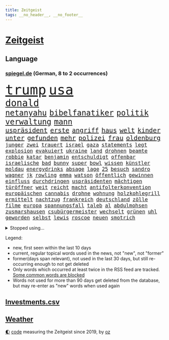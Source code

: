 ```yaml
---
title: Zeitgeist
tags: __no_header__, __no_footer__
---
```


# [Zeitgeist](https://oliz.io/zeitgeist/)

## Language

<h3><a href="https://www.spiegel.de" target="_blank">spiegel.de</a> (German, 8 to 2 occurrences)</h3>
<p style="font-family:monospace">
<span style="font-size:32pt"><a href="news_links.html#trump" class="current">trump</a></span>
<span style="font-size:32pt"><a href="news_links.html#usa" class="current">usa</a></span>
<br>
<span style="font-size:22pt"><a href="news_links.html#donald" class="current">donald</a></span>
<br>
<span style="font-size:18pt"><a href="news_links.html#netanyahu" class="current">netanyahu</a></span>
<span style="font-size:18pt"><a href="news_links.html#bibelfanatiker" class="new">bibelfanatiker</a></span>
<span style="font-size:18pt"><a href="news_links.html#politik" class="current">politik</a></span>
<span style="font-size:18pt"><a href="news_links.html#verwaltung" class="current">verwaltung</a></span>
<span style="font-size:18pt"><a href="news_links.html#mann" class="current">mann</a></span>
<br>
<span style="font-size:15pt"><a href="news_links.html#uspräsident" class="current">uspräsident</a></span>
<span style="font-size:15pt"><a href="news_links.html#erste" class="current">erste</a></span>
<span style="font-size:15pt"><a href="news_links.html#angriff" class="current">angriff</a></span>
<span style="font-size:15pt"><a href="news_links.html#haus" class="current">haus</a></span>
<span style="font-size:15pt"><a href="news_links.html#welt" class="current">welt</a></span>
<span style="font-size:15pt"><a href="news_links.html#kinder" class="current">kinder</a></span>
<span style="font-size:15pt"><a href="news_links.html#unter" class="current">unter</a></span>
<span style="font-size:15pt"><a href="news_links.html#gefunden" class="current">gefunden</a></span>
<span style="font-size:15pt"><a href="news_links.html#mehr" class="current">mehr</a></span>
<span style="font-size:15pt"><a href="news_links.html#polizei" class="current">polizei</a></span>
<span style="font-size:15pt"><a href="news_links.html#frau" class="current">frau</a></span>
<span style="font-size:15pt"><a href="news_links.html#oldenburg" class="current">oldenburg</a></span>
<br>
<span style="font-size:12pt"><a href="news_links.html#junger" class="current">junger</a></span>
<span style="font-size:12pt"><a href="news_links.html#zwei" class="current">zwei</a></span>
<span style="font-size:12pt"><a href="news_links.html#trauert" class="current">trauert</a></span>
<span style="font-size:12pt"><a href="news_links.html#israel" class="current">israel</a></span>
<span style="font-size:12pt"><a href="news_links.html#gaza" class="current">gaza</a></span>
<span style="font-size:12pt"><a href="news_links.html#statements" class="current">statements</a></span>
<span style="font-size:12pt"><a href="news_links.html#legt" class="current">legt</a></span>
<span style="font-size:12pt"><a href="news_links.html#explosion" class="current">explosion</a></span>
<span style="font-size:12pt"><a href="news_links.html#evakuiert" class="current">evakuiert</a></span>
<span style="font-size:12pt"><a href="news_links.html#ukraine" class="current">ukraine</a></span>
<span style="font-size:12pt"><a href="news_links.html#land" class="current">land</a></span>
<span style="font-size:12pt"><a href="news_links.html#drohnen" class="current">drohnen</a></span>
<span style="font-size:12pt"><a href="news_links.html#beamte" class="current">beamte</a></span>
<span style="font-size:12pt"><a href="news_links.html#robbie" class="current">robbie</a></span>
<span style="font-size:12pt"><a href="news_links.html#katar" class="current">katar</a></span>
<span style="font-size:12pt"><a href="news_links.html#benjamin" class="current">benjamin</a></span>
<span style="font-size:12pt"><a href="news_links.html#entschuldigt" class="current">entschuldigt</a></span>
<span style="font-size:12pt"><a href="news_links.html#offenbar" class="current">offenbar</a></span>
<span style="font-size:12pt"><a href="news_links.html#israelische" class="current">israelische</a></span>
<span style="font-size:12pt"><a href="news_links.html#bad" class="current">bad</a></span>
<span style="font-size:12pt"><a href="news_links.html#bunny" class="current">bunny</a></span>
<span style="font-size:12pt"><a href="news_links.html#super" class="current">super</a></span>
<span style="font-size:12pt"><a href="news_links.html#bowl" class="current">bowl</a></span>
<span style="font-size:12pt"><a href="news_links.html#wissen" class="current">wissen</a></span>
<span style="font-size:12pt"><a href="news_links.html#künstler" class="current">künstler</a></span>
<span style="font-size:12pt"><a href="news_links.html#moldau" class="new">moldau</a></span>
<span style="font-size:12pt"><a href="news_links.html#energydrinks" class="new">energydrinks</a></span>
<span style="font-size:12pt"><a href="news_links.html#absage" class="current">absage</a></span>
<span style="font-size:12pt"><a href="news_links.html#lage" class="current">lage</a></span>
<span style="font-size:12pt"><a href="news_links.html#25" class="current">25</a></span>
<span style="font-size:12pt"><a href="news_links.html#besuch" class="current">besuch</a></span>
<span style="font-size:12pt"><a href="news_links.html#sandro" class="current">sandro</a></span>
<span style="font-size:12pt"><a href="news_links.html#wagner" class="current">wagner</a></span>
<span style="font-size:12pt"><a href="news_links.html#jk" class="current">jk</a></span>
<span style="font-size:12pt"><a href="news_links.html#rowling" class="current">rowling</a></span>
<span style="font-size:12pt"><a href="news_links.html#emma" class="current">emma</a></span>
<span style="font-size:12pt"><a href="news_links.html#watson" class="new">watson</a></span>
<span style="font-size:12pt"><a href="news_links.html#öffentlich" class="current">öffentlich</a></span>
<span style="font-size:12pt"><a href="news_links.html#gewinnen" class="current">gewinnen</a></span>
<span style="font-size:12pt"><a href="news_links.html#einfluss" class="current">einfluss</a></span>
<span style="font-size:12pt"><a href="news_links.html#durchdringen" class="current">durchdringen</a></span>
<span style="font-size:12pt"><a href="news_links.html#uspräsidenten" class="current">uspräsidenten</a></span>
<span style="font-size:12pt"><a href="news_links.html#mächtigen" class="new">mächtigen</a></span>
<span style="font-size:12pt"><a href="news_links.html#türöffner" class="new">türöffner</a></span>
<span style="font-size:12pt"><a href="news_links.html#weit" class="current">weit</a></span>
<span style="font-size:12pt"><a href="news_links.html#reicht" class="current">reicht</a></span>
<span style="font-size:12pt"><a href="news_links.html#macht" class="current">macht</a></span>
<span style="font-size:12pt"><a href="news_links.html#antifolterkonvention" class="current">antifolterkonvention</a></span>
<span style="font-size:12pt"><a href="news_links.html#europäischen" class="current">europäischen</a></span>
<span style="font-size:12pt"><a href="news_links.html#cannabis" class="current">cannabis</a></span>
<span style="font-size:12pt"><a href="news_links.html#drohne" class="current">drohne</a></span>
<span style="font-size:12pt"><a href="news_links.html#wohnung" class="current">wohnung</a></span>
<span style="font-size:12pt"><a href="news_links.html#holzkohlegrill" class="new">holzkohlegrill</a></span>
<span style="font-size:12pt"><a href="news_links.html#ermittelt" class="current">ermittelt</a></span>
<span style="font-size:12pt"><a href="news_links.html#nachtzug" class="current">nachtzug</a></span>
<span style="font-size:12pt"><a href="news_links.html#frankreich" class="current">frankreich</a></span>
<span style="font-size:12pt"><a href="news_links.html#deutschland" class="current">deutschland</a></span>
<span style="font-size:12pt"><a href="news_links.html#zölle" class="current">zölle</a></span>
<span style="font-size:12pt"><a href="news_links.html#filme" class="current">filme</a></span>
<span style="font-size:12pt"><a href="news_links.html#europa" class="current">europa</a></span>
<span style="font-size:12pt"><a href="news_links.html#spannungsfall" class="new">spannungsfall</a></span>
<span style="font-size:12pt"><a href="news_links.html#taleb" class="current">taleb</a></span>
<span style="font-size:12pt"><a href="news_links.html#al" class="current">al</a></span>
<span style="font-size:12pt"><a href="news_links.html#abdulmohsen" class="current">abdulmohsen</a></span>
<span style="font-size:12pt"><a href="news_links.html#zusmarshausen" class="new">zusmarshausen</a></span>
<span style="font-size:12pt"><a href="news_links.html#csubürgermeister" class="new">csubürgermeister</a></span>
<span style="font-size:12pt"><a href="news_links.html#wechselt" class="current">wechselt</a></span>
<span style="font-size:12pt"><a href="news_links.html#grünen" class="current">grünen</a></span>
<span style="font-size:12pt"><a href="news_links.html#uhl" class="new">uhl</a></span>
<span style="font-size:12pt"><a href="news_links.html#geworden" class="current">geworden</a></span>
<span style="font-size:12pt"><a href="news_links.html#selbst" class="current">selbst</a></span>
<span style="font-size:12pt"><a href="news_links.html#lewis" class="current">lewis</a></span>
<span style="font-size:12pt"><a href="news_links.html#roscoe" class="new">roscoe</a></span>
<span style="font-size:12pt"><a href="news_links.html#neuen" class="current">neuen</a></span>
<span style="font-size:12pt"><a href="news_links.html#smotrich" class="current">smotrich</a></span>
</p>
<details>
<summary>Stopped using...</summary>
<p class="former" style="font-size:12pt">
dresden(1803) humanitäre(1803) diskutieren(1802) ehemann(1802) unternehmer(1801) überwinden(1801) versprechen(1800) fort(1799) maria(1799) erwägt(1798) fielen(1798) hintergrund(1798) binnen(1797) bochum(1797) reihe(1797) texas(1797) warentest(1797) worte(1797) eingesetzt(1796) geheimnis(1796) halben(1796) klubs(1796) positiv(1796) stoßen(1796) zuschauer(1796) christoph(1795) geburt(1795) messer(1795) verfügung(1795) kritisierte(1794) langer(1794) mahnt(1794) nahmen(1794) pandemie(1794) schalke(1794) sonne(1794) vertreter(1794) gebrochen(1793) schwarze(1793) 04(1792) berlins(1792) stößt(1792) woher(1792) bayerischen(1791) märz(1791) warf(1791) weder(1791) körperverletzung(1790) produzieren(1790) regen(1790) torhüter(1790) 50000(1789) dramatisch(1789) punkten(1789) tatverdächtigen(1789) auftrag(1788) kochen(1788) schwierigkeiten(1788) vermeiden(1788) radikale(1787) wochenlang(1787) deals(1785) i(1785) verbände(1785) appell(1784) juni(1784) glücklich(1783) herr(1782) gesetze(1781) halb(1779) spanische(1778) letztes(1775) gehörte(1772) kontakt(1772) vorwürfen(1772) auseinandersetzung(1770) schießen(1769) bestmarke(1768) handy(1767) gewarnt(1758) verdoppelt(1748) teuren(1744) sachen(1722) leiter(1718) geehrt(1601) jahresende(1558) zentralbank(1547) sammelt(1544) seither(1543) bundesanwaltschaft(1527) zugestimmt(1514) erfolgreichste(1502) weibliche(1497) immobilien(1469) ampelkoalition(1454) hierzulande(1443) zentralen(1423) volksverhetzung(1414) beliebt(1405) temperaturen(1371) natürlich(1369) geheimdienst(1366) öffentlichrechtlichen(1361) aufgestellt(1355) hauptbahnhof(1337) königsklasse(1260) fox(1250) prominenten(1219) suchte(1213) viral(1211) budapest(1207) grünenpolitikerin(1206) japanische(1205) konkurrenten(1198) youtube(1188) nationale(1186) justizminister(1183) osnabrück(1181) erlegen(1159) chinesen(1152) vizekanzler(1125) ereignet(1097) tel(1090) einsamkeit(1081) aviv(1079) eingriff(1078) zweifeln(1069) großeinsatz(1065) alice(1055) mitarbeitern(1047) ig(1027) game(1014) hauses(1005) muster(1000) dritter(997) opfers(997) perfekten(992) zehnte(989) emotionale(978) passanten(977) 5000(956) baden(955) bürokratie(953) verschleppt(950) weimar(949) dfbpokal(940) fließen(915) tragischen(914) umsetzen(903) italiener(888) durchgesetzt(873) forscherin(869) parteitag(861) höchststand(858) vierten(854) sandra(829) entscheidende(796) häfen(778) lagen(777) schönste(774) geprüft(761) seltener(761) drehte(750) hymne(725) karte(725) fußballfans(723) getöteter(721) berüchtigte(720) rolf(718) management(711) einander(710) demos(704) begründet(695) überraschende(687) club(674) stellten(665) sprecherin(664) jacob(654) ryan(649) golden(644) 18jährige(643) leise(640) stoffe(638) japanischen(637) simon(635) behandlung(621) bill(614) abgefeuert(613) erziehung(611) schumacher(611) normalerweise(607) sendet(607) rast(605) niemals(604) gesundheitszustand(600) meister(584) konzept(583) fahndet(579) inakzeptabel(576) macher(576) verbringen(576) geschichten(571) häusern(571) falscher(570) kehl(567) befragt(566) magnus(565) regimes(564) schätzt(564) glimpflich(563) rechtslage(557) usmedien(553) märkte(548) persönlichkeit(547) angeschlagene(543) bodo(541) hessischen(541) geringer(538) vizepräsident(538) ersatz(535) laufende(534) carlsen(532) heimatland(524) unzulässig(513) relativ(508) handwerk(507) autobranche(504) bereut(504) düstere(498) laufender(493) hitlers(488) kugeln(486) vergnügen(486) spielerinnen(483) vorteile(474) bilden(473) breiten(472) entwirft(469) beißt(465) crash(465) dresdner(464) kollegin(463) zelebriert(461) umgebung(458) rekordsumme(457) seltenen(452) axel(450) gebissen(447) häusliche(444) weidel(438) peinlich(436) menschlichen(435) abriss(431) spacex(426) auftritten(425) zugunsten(420) geschah(418) samsung(417) altern(414) grafiken(413) behauptete(412) zukommt(406) lächerlich(403) weiblichen(403) metropolen(401) schau(401) bond(400) leichenfund(400) widerspruch(400) kursk(392) reichlich(392) entlassungen(390) versprach(389) erstattet(384) arbeitsplätze(383) waffenhilfe(381) amtes(380) zugriff(377) allgemeine(375) gebiets(375) witze(374) zurecht(374) gegenden(369) müde(369) dc(368) verhinderte(368) krebserkrankung(365) südfrankreich(365) handyverbot(361) zuständig(360) getötete(359) hugo(359) lebensmittelpreise(354) fassen(352) gescheiterten(352) pelicot(350) blume(346) begrüßt(345) marcel(345) springer(345) verteidigungsausgaben(341) gewaltdelikten(340) first(339) 19jährige(338) vögel(338) geladen(337) prangert(337) inhalten(334) mächtigsten(333) t(332) ersetzen(330) büros(329) ansichten(328) erkrankten(324) fortan(324) handelsstreit(324) studenten(324) kategorie(323) downsyndrom(322) strafzöllen(320) 40jährigen(313) fsv(309) joseph(304) tankstelle(301) bundestagspräsidentin(300) kultur(300) afdchefin(299) verstanden(299) 92(297) empfangen(296) mobile(296) jahrzehntelang(294) meghan(292) rüstung(292) repräsentantenhaus(290) brasilianer(287) herrmann(286) niederlagen(285) einsatzes(284) lobbyisten(282) oscarpreisträger(280) recherche(280) anhören(279) serena(279) zugeständnisse(279) argument(275) rechtsstaat(274) models(271) medizinstudium(270) streng(270) tränengas(270) 170(269) amtskollegen(267) beschwert(266) rekordzeit(266) filmte(265) rekorde(265) begeht(262) rebellen(262) sanierung(258) geruch(252) kriegt(251) angestiegen(250) füllen(250) versehentlich(250) getränke(249) täters(248) gewicht(247) adler(242) exminister(242) solaranlagen(242) freier(241) sauerland(241) behauptung(240) stoff(240) weltlage(239) abhängigkeit(237) messerangreifer(237) personenschutz(237) abzuwenden(236) zahlte(236) vietnam(235) ähnlich(235) ausländer(233) militärausgaben(233) drohnenangriffe(232) handschlag(232) kinderinterview(231) klimaneutral(231) sauer(231) häuslicher(229) ältester(228) farbe(227) problematisch(225) zugegeben(224) kümmert(223) medwedew(223) chile(222) gewitter(221) travis(220) messerattacke(218) starship(217) hunger(216) offizielles(216) 19jähriger(215) heilen(215) angehalten(214) sicherheitsrat(214) erfreut(211) jahrestag(210) zugunglück(210) überprüfung(210) entwendet(209) furore(209) organisieren(208) riesiges(208) definieren(207) schärfe(206) hannah(205) ussondergesandte(205) 60jährige(204) jerome(204) angemessen(202) trumpzölle(202) out(201) ramelow(201) brandstiftung(200) durften(200) lagern(200) zollstreit(200) sicherheitskonferenz(199) töchter(199) fördert(198) obst(198) überfälle(198) 70000(197) bezahlte(197) nationalen(196) strikt(196) vermehrt(196) ausgeht(195) beschießt(195) uszöllen(195) 21jähriger(192) dramatischer(192) entsendung(192) entwickelten(192) katastrophale(192) regierungen(192) schöpfen(192) verblüffend(192) wars(192) sozialer(191) streamer(190) anbieten(189) quadrat(189) riad(189) absolvieren(188) pflanzen(188) usrapper(188) 26jährigen(187) 64(187) strukturen(187) uganda(187) spektakulär(186) neukölln(185) umwelthilfe(185) venus(185) helfern(184) senkung(183) gebunden(182) momenten(182) fragwürdige(181) côte(180) d’azur(180) kaution(180) warmen(180) friedens(179) abschalten(178) lorenz(178) narren(178) beobachter(177) rückhalt(177) schwarzroten(177) attraktiv(176) vermieden(176) meistens(174) technologien(172) hakenkreuz(171) hinten(171) erfolgreiches(170) glamour(170) zweijährige(169) fauxpas(168) vorliegt(168) zelte(168) aufmerksam(167) gerichtlich(167) zehnten(167) gästen(166) selenskyjs(166) south(166) mumbai(165) wilhelm(165) bewaffnet(164) klöckner(164) 34jähriger(163) angriffskriegs(162) betrugs(162) festhalten(162) schossen(162) angepasst(161) festivals(161) fortschritt(161) livestreams(160) woke(160) fahndung(158) letztlich(158) israeli(157) nukleare(157) wartete(157) fernseher(156) streeck(156) einzudämmen(155) löscht(155) sensiblen(155) islam(154) sichere(154) spiegelmitarbeiterin(154) abzusehen(152) beider(152) inspiration(152) säugling(152) minnesota(151) nötigen(151) siedlungen(151) faber(150) erreichbar(149) kommissionspräsidentin(149) menschheit(149) spitzenkandidat(149) versöhnliche(148) darja(147) funktionen(147) hungersnot(147) milliardärs(147) modernisierung(147) parade(147) quelle(147) staatsfernsehen(147) eingesetzte(146) lava(146) mahnte(145) verteidigungspolitiker(145) heinz(143) interpretation(143) nachgefragt(143) sportgymnastik(143) unternehmerin(143) beeinflusst(141) kostüme(141) ausgerückt(140) formulierungen(140) isst(140) laufe(140) ghada(139) kinofilm(139) kzgedenkstätte(138) leichtes(137) würzburg(137) bodensee(136) expremier(136) nützliche(136) organisierten(136) gemein(135) tschechische(135) argentinischen(134) bezweifelt(134) hilfslieferungen(134) garcía(133) strafrechtlich(133) tottenham(133) vorrang(133) ábrego(133) diskriminierung(131) gebaute(131) christ(130) eröffnen(130) fotograf(130) erschweren(129) explodierte(129) freiwilligkeit(129) mehrfamilienhauses(129) sohnes(129) sumpf(129) gekapert(128) nahrung(128) staatschefs(128) volker(128) haftbefehle(127) hotspur(127) ebike(126) riechen(126) lindern(125) dienstwaffe(124) missfallen(124) 68(123) angestoßen(123) meldeten(123) weltgeschehen(123) einsätzen(122) gesundheitsschäden(122) überfahren(122) virginia(121) chatapp(120) holten(120) 112(119) absagen(119) bewerben(119) geheimtreffen(119) hawaii(119) religiösen(118) verstorbene(118) ausgehungert(117) blätter(117) francisco(117) feueralarm(116) kannte(116) sonnenschein(116) verlag(116) angebracht(115) besuchern(115) nacken(115) oasis(115) randale(115) unterschrieben(115) verpassten(115) zurückgetreten(115) 18jährigen(114) gefallene(114) ohio(114) schockmoment(114) einzigartigen(112) anrücken(111) blauen(111) clip(111) getragen(111) klares(111) wiesbaden(111) bohlen(110) gerecht(110) verfassungsschutzes(110) ausüben(109) billionen(109) maschinenbauer(109) motivation(109) geschildert(108) konzentrieren(108) wohnkosten(108) aufgewachsen(107) spart(107) trotzen(107) undercover(107) geschenkt(106) schwelt(106) sexuellem(105) till(105) erbrechen(104) hausbesitzer(103) intensiviert(103) ocean(103) kambodscha(102) mehrfamilienhaus(102) trumpfans(102) bundeskriminalamt(101) kandidatin(101) ablösen(100) durchschnitt(100) gipfeltreffen(100) melania(100) vermutung(100) wachsender(100) antisemitisch(99) geldgeber(99) follower(98) gallagher(98) kaliforniens(98) anthropic(97) brandbrief(97) dopingspiele(97) gazaoffensive(97) verstößt(97) vorzeitige(97) zeitschrift(97) spezialisten(96) einzustellen(95) stereotype(95) stufe(95) wiederentdeckt(95) würdigte(95) zollabkommen(95) überstanden(95) dortmunder(94) photovoltaik(94) verbringt(94) örtliche(94) afrikanische(93) auschwitz(93) finnischen(93) aufschlagen(92) auszeit(92) lebenswerk(92) coldplay(91) deutschem(91) drogenbeauftragter(91) wgzimmerpreise(91) wohnviertel(91) zweistaatenlösung(91) überschlagen(91) booten(90) fragezeichen(90) kampfkandidatur(90) kitaplätze(90) mitarbeitende(90) ninja(90) rasantes(90) beanspruchen(89) behinderung(89) cops(89) dörfer(89) linienbus(89) mascha(89) maul(89) präsidentenamt(89) schilinski(89) spitzenkandidaten(89) bergsteigerin(88) leitung(88) ohr(88) schriftlich(88) schwung(88) stacheln(88) torjäger(88) alkurd(87) anordnung(87) elfjähriger(87) errichtet(87) kleindienst(87) lizenz(87) objekten(87) rechtskonservative(87) anmelden(86) falschaussage(86) fleischfressende(86) untersuchungsausschuss(86) abenteuer(85) dome(85) drogenboss(85) ernähren(85) hoteliers(85) 17000(84) beschädigte(84) bienen(84) rauchwolken(84) rauskommt(84) unverständnis(84) überlebenstipps(84) 40jähriger(83) austauschschüler(83) burnout(83) erfolgen(83) europameisterschaft(83) exportnation(83) gewisse(83) kpop(83) lehrkräftemangel(83) me(83) nowitzki(83) bellinghams(82) jobe(82) nachbar(82) ohren(82) sbu(82) vertrauensverlust(82) bandenkriminalität(81) bildungssenatorin(81) essstörungen(81) familienurlaub(81) fkk(81) masken(80) morde(80) operiert(80) ausgewiesen(79) beleidigung(79) gesundheitsrisiken(79) maja(79) oberverwaltungsgericht(79) potterserie(79) bezirk(78) geldpolitik(78) ram(78) schilderte(78) brooks(77) demoliert(77) leistungssport(77) varfolomeev(77) vaude(77) darauffolgende(76) kernkraftwerk(76) raumschiff(76) rentnerinnen(76) rhythmischen(76) argumente(75) carmen(75) rowlings(75) zerstörungen(75) grünenspitze(74) ausdruck(73) entriss(73) formel1saison(73) minneapolis(73) uspolitiker(73) zweitgrößte(73) abgeführt(72) einwohnern(72) euvertretung(72) everglades(72) joker(72) spätes(72) aliens(71) atomanlagen(71) hinterbliebenen(71) kopftuch(71) lohnfortzahlung(71) suggerieren(71) administration(70) eigentlichen(70) fußballtransfers(70) potter(70) süßen(70) arbeitswelt(69) comebacks(69) freundlich(69) germany’s(69) medizinstudierende(69) next(69) pixarfilm(69) riesenrakete(69) topmodel(69) verwöhnt(69) abstürzte(68) einklagen(68) erzwingen(68) fränkischem(68) geheimdienstes(68) heißem(68) jüngst(68) liefen(68) maskenaffäre(68) websites(68) geldanlage(67) mittels(67) raducanu(67) schlimmsten(67) vulkans(67) ansprechen(66) anstehende(66) betrieben(66) danny(66) folgenlos(66) kifft(66) krankenschwester(66) kunststoff(66) postete(66) sinnbildlich(66) verwenden(66) vorwurfs(66) wäsche(66) angekündigte(65) besaß(65) kündigungen(65) schulverweis(65) anstehenden(64) atomanlage(64) coronamasken(64) foodwatch(64) katapultieren(64) liebsten(64) medizinische(64) meerenge(64) mexikanischer(64) verbraucherorganisation(64) vorsaison(64) zitiert(64) aussagt(63) plastikflaschen(63) 16000(62) bauindustrie(62) duolingo(62) fotografieren(62) greenwashing(62) joggen(62) mitleid(62) tipp(62) abrupte(61) dm(61) eingestiegen(61) hirn(61) polizistinnen(61) rampenlicht(61) usangriffe(61) drogenhotspot(60) hongkonger(60) reiners(60) sofern(60) staatshilfen(60) utopia(60) einsicht(59) mittelfranken(59) shinawatra(59) spdbauministerin(59) verbote(59) förderschulen(58) griechische(58) grundlegende(58) usschauspielerin(58) aufgelegt(57) hungernde(57) luxushotels(57) sicherheitslücke(57) ultramoderne(57) wuchermieten(57) auftaktmatch(56) auszuüben(56) bloom(56) bundesligasaison(56) entlastet(56) fraktionsklausur(56) instanzen(56) klausur(56) orlando(56) regelungen(56) sanieren(56) schäbig(56) zusammenhalt(56) übergewichtige(56) furcht(55) haushalten(55) kelce(55) krefeld(55) parfüm(55) ross(55) schmeckt(55) schuldspruch(55) streamingplattform(55) zugesagte(55) aufrüsten(54) berghütten(54) düster(54) hütten(54) truppenbesuch(54) verlobung(54) warnten(54) alcatraz(53) begrenzt(53) bierkonsum(53) detonationen(53) jay(53) niedrigen(53) sicherheitsgefühl(53) unbehagen(53) abschiebeknast(52) mafiaboss(52) organ(52) stadtrand(52) 5(51) abschiebelager(51) lieblingssong(51) unachtsam(51) amtsführung(50) ciara(50) emspiel(50) freizeitparks(50) initiativen(50) renommierter(50) durchmesser(49) frauenfußball(49) schweighöfer(49) typ(49) bergsteigen(48) blockprozess(48) handelsschiffe(48) klimaschädlichen(48) leinfeldenechterdingen(48) neandertaler(48) völkerrecht(48) worin(48) auffälligen(47) cybertruck(47) großteils(47) noel(47) steel(47) stiko(47) thrones(47) turner(47) tätigkeiten(47) wilden(47) attraktionen(46) county(46) fechterin(46) fluminense(46) katastrophenschutz(46) propalästinaaktivisten(46) uskatastrophenschutzbehörde(46) year(46) zurückgestuft(46) aberkannt(45) drache(45) entsandt(45) gerichte(45) umkrempeln(45) zusage(45) überlastung(45) bevorstehenden(44) gisèle(44) krüger(44) medienkompetenz(44) provozieren(44) wahnsinnig(44) wegducken(44) weippert(44) ausfuhren(43) depot(43) fahrradunfall(43) panzerfaust(43) ardsommerinterview(42) baupreise(42) grünheide(42) pragmatismus(42) ruhig(42) schwerkranke(42) stören(42) uhren(42) ukrainekriegs(42) wildbahn(42) wirtschaftsexperten(42) bamf(41) freundes(41) inland(41) memes(41) route(41) atommüll(40) burgtheater(40) sprichwort(40) aufräumen(39) gerächt(39) kaufanreize(39) leistungsdruck(38) rippen(38) aktienmärkte(37) entmachten(37) grenzkonflikt(37) hakan(37) passive(37) populären(37) zurückhalten(37) alkoholisierter(36) bergdrama(36) freigabe(36) gefundener(36) geschäften(36) hansjoachim(36) nördlich(36) prominentesten(36) zelle(36) absetzen(35) ermittlungsakten(35) familienstreit(35) massenhafte(35) treibstoff(35) trumpanhänger(35) unbemerkt(35) ächzt(35) ausbruchs(34) klammern(34) präsentierte(34) usbotschaft(34) verständlich(34) zutritt(34) coldplaykonzert(33) footballprofi(33) kahlschlag(33) kurzerhand(33) madagaskar(33) pflegeleicht(33) server(33) weltranglistenersten(33) zulassen(33) berlusconiholding(32) managers(32) rebellenmiliz(32) alexia(31) blockbuster(31) ex(31) isolation(31) putellas(31) steuereinnahmen(31) usnotenbankchef(31) 84(30) bett(30) bröckeln(30) ergänzen(30) fbiagent(30) gastgewerbe(30) highlights(30) ingo(30) umsätze(30) weitem(30) wohngebäude(30) arbeitslosen(29) dichtmachen(29) dreimillionenmarke(29) ethische(29) funktionierte(29) grausigen(29) marla(29) svenja(29) südsudan(29) windkraft(29) zwölften(29) überwachungsvideo(29) 15jährige(28) angus(28) anstand(28) bedenklich(28) erobert(28) hohes(28) kompromisse(28) marcus(28) marianne(28) rechtsextremistin(28) scheuer(28) southwest(28) übertragungen(28) überwachungskamera(28) auszubildende(27) eintritt(27) lucy(27) riedlingen(27) trumplager(27) außerirdisches(26) gewässer(26) kampfzone(26) personalchefin(26) fahndern(25) fertige(25) kiregeln(25) steige(25) vollen(25) atomare(24) eintrittsgeld(24) naturkatastrophe(24) sascha(24) claude(23) gezerre(23) harrison(23) kluge(23) nachrede(23) noten(23) polizeibeamter(23) schönheitsoperationen(23) vereinfacht(23) wahlkreise(23) zweifellos(23) übler(23) allianzen(22) aufklären(22) brutale(22) chipherstellern(22) halbiert(22) intel(22) rechtsruck(22) wochenlangem(22) anas(21) extremwetterereignissen(21) gehofft(21) kipppunkt(21) machtlos(21) paketen(21) vulkanausbruch(21) ängste(21) 68000(20) libanesischen(20) mainzer(20) pessimistischer(20) sexy(20) windparks(20) abrüstung(19) aufgibt(19) ausgesetzten(19) gewährleisten(19) hosen(19) spdfinanzminister(19) zeitgeist(19) 750(18) bedient(18) bedauern(17) gebietsabtretungen(17) niedrigwasser(17) sequels(17) berüchtigten(16) heiraten(16) monika(16) ukrainegipfel(16) bräuchten(15) jüdischer(15) ranch(15) unwohl(15) verschlechtert(15) wagten(15) wyoming(15) bedeutendsten(14) exklusiv(14) kifirma(14) saboteure(14) smartwatches(14) transferpoker(14) videoschalte(14) vorläufige(14) werbeaufsicht(14) zeitungsbericht(14) arbeitsgericht(13) bespielt(13) hurrikansaison(13) innenministerin(13) kaulitz(13) polarisierung(13) altenheim(12) datet(12) lucas(12) marko(12) traktor(12) umsatzrückgang(12) 230(11) ausspielen(11) bella(11) perth(11)
</p>
</details>
<p>Legend:
<ul>
<li><span class="new">new</span>, first seen within the last 10 days</li>
<li><span class="current">current</span>, regular topical words used in the news, not "new", not "former"</li>
<li><span class="former">former(days span relevant)</span>, not used in the last 30 days, but still re-occurring enough to not get deleted</li>
<li>Only words which occurred at least twice in the RSS feed are tracked. <a href="language/filters.py">Some common words are blocked</a></li>
<li>Words not used for more than 90 days get deleted from the database, but may re-enter as "new" words when used again</li>
</ul>
</p>

## [Investments](investments.html)[.csv](investments.csv)

## [Weather](weather.html)

<footer>
<a href="javascript:toggleTheme()" class="nav">🌓</a>
<a href="https://github.com/ooz/zeitgeist">code</a> measuring the Zeitgeist since 2019, by <a href="https://oliz.io">oz</a>
</footer>
